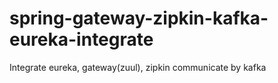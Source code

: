 # spring-gateway-zipkin-kafka-eureka-integrate
Integrate eureka, gateway(zuul), zipkin communicate by kafka
